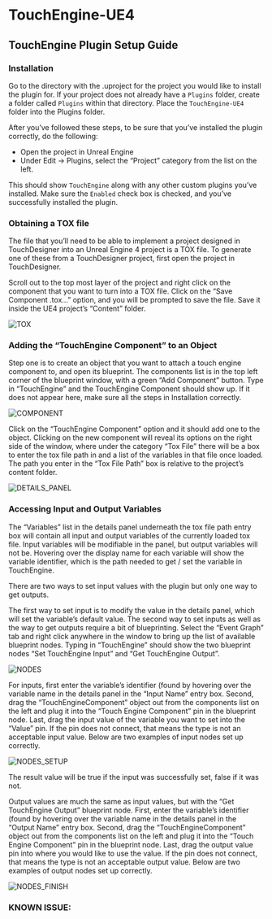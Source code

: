# TouchEngine-UE4

## TouchEngine Plugin Setup Guide

### Installation

Go to the directory with the .uproject for the project you would like to install the plugin for.
If your project does not already have a `Plugins` folder, create a folder called `Plugins` within that directory.
Place the `TouchEngine-UE4` folder into the Plugins folder.

After you’ve followed these steps, to be sure that you’ve installed the plugin correctly, do the following:
- Open the project in Unreal Engine
- Under Edit -> Plugins, select the “Project” category from the list on the left. 

This should show `TouchEngine` along with any other custom plugins you’ve installed. Make sure the `Enabled` check box is checked, and you’ve successfully installed the plugin.

### Obtaining a TOX file

The file that you’ll need to be able to implement a project designed in TouchDesigner into an Unreal Engine 4 project is a TOX file. To generate one of these from a TouchDesigner project, first open the project in TouchDesigner.

Scroll out to the top most layer of the project and right click on the component that you want to turn into a TOX file. Click on the “Save Component .tox…” option, and you will be prompted to save the file. Save it inside the UE4 project’s “Content” folder.

![TOX](ReadmePictures/im1.png?raw=true "Obtaining Tox File")

### Adding the “TouchEngine Component” to an Object

Step one is to create an object that you want to attach a touch engine component to, and open its blueprint. The components list is in the top left corner of the blueprint window, with a green “Add Component” button. Type in “TouchEngine” and the TouchEngine Component should show up. If it does not appear here, make sure all the steps in Installation correctly. 

![COMPONENT](ReadmePictures/im2.png?raw=true "Adding Component")

Click on the “TouchEngine Component” option and it should add one to the object. Clicking on the new component will reveal its options on the right side of the window, where under the category “Tox File” there will be a box to enter the tox file path in and a list of the variables in that file once loaded. The path you enter in the “Tox File Path” box is relative to the project’s content folder.

![DETAILS_PANEL](ReadmePictures/im3.PNG?raw=true "Details Panel")

### Accessing Input and Output Variables
The “Variables” list in the details panel underneath the tox file path entry box will contain all input and output variables of the currently loaded tox file. Input variables will be modifiable in the panel, but output variables will not be. Hovering over the display name for each variable will show the variable identifier, which is the path needed to get / set the variable in TouchEngine.

There are two ways to set input values with the plugin but only one way to get outputs. 

The first way to set input is to modify the value in the details panel, which will set the variable’s default value. The second way to set inputs as well as the way to get outputs require a bit of blueprinting. Select the “Event Graph” tab and right click anywhere in the window to bring up the list of available blueprint nodes. Typing in “TouchEngine” should show the two blueprint nodes “Set TouchEngine Input” and “Get TouchEngine Output”. 

![NODES](ReadmePictures/im4.PNG?raw=true "Blueprint nodes")

For inputs, first enter the variable’s identifier (found by hovering over the variable name in the details panel in the “Input Name” entry box. Second, drag the “TouchEngineComponent” object out from the components list on the left and plug it into the “Touch Engine Component” pin in the blueprint node. Last, drag the input value of the variable you want to set into the “Value” pin. If the pin does not connect, that means the type is not an acceptable input value. Below are two examples of input nodes set up correctly.

![NODES_SETUP](ReadmePictures/im5.PNG?raw=true "Using the nodes")

The result value will be true if the input was successfully set, false if it was not. 

Output values are much the same as input values, but with the “Get TouchEngine Output” blueprint node. First, enter the variable’s identifier (found by hovering over the variable name in the details panel in the “Output Name” entry box. Second, drag the “TouchEngineComponent” object out from the components list on the left and plug it into the “Touch Engine Component” pin in the blueprint node. Last, drag the output value pin into where you would like to use the value. If the pin does not connect, that means the type is not an acceptable output value. Below are two examples of output nodes set up correctly.

![NODES_FINISH](ReadmePictures/im6.PNG?raw=true "Finished setup")

### KNOWN ISSUE:
